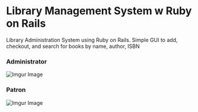 # Library Management System w Ruby on Rails

Library Administration System using Ruby on Rails. Simple GUI to add, checkout, and search for books by name, author, ISBN

### Administrator 
![Imgur Image](https://i.imgur.com/gN5fjEd.png)

### Patron
![Imgur Image](https://i.imgur.com/3HnN0FE.png)

